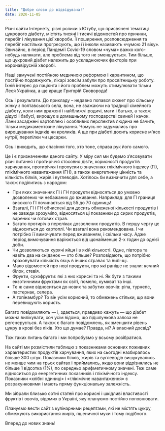 ```yaml
---
title: "Добре слово до відвідувача!"
date: 2020-11-05
---
```

Різні сайти Інтернету, різні ролики з Ютубу, що присвячені тематиці цукрового діабету, містять тисячі і тисячі відомостей про причини, перебіг і лікування цієї хвороби. Її поширення, розповсюдження та перебіг настільки прогресують, що її інколи називають «чумою 21 віку». Звичайно, в період Пандемії Covid-19 словом «чума» важко кого-небудь налякати, але проблема від того не зменшується. Тим більше, що цукровий діабет належить до ускладнюючих факторів при коронавірусній хворобі.

Наші замучені постійною медичною реформою і карантином, що постійно подовжують, лікарі зовсім забули про просвітницьку роботу. Їхній інтерес до пацієнта і його проблем можуть стимулювати тільки Леся Українка, а ще краще Григорій Сковорода!

Ось і результати. До прикладу – недавно попався сюжет про сільську жінку з полтавського села, вона, не зважаючи на традиції сімейного діабету, коли ним вражені і найближчі родичі, мати і батько, а також дідусі і бабусі, вирощує в домашньому господарстві свиней і качок. Лани засаджені картоплею і особливих перспектив людина не бачить, тільки медикаментозне лікування. Чомусь не задумались про вирощування індиків чи кроликів. А ще при діабеті досить корисне м'ясо нутрії, перепілки чи цесарки.

Ось і виходить, що спасіння того, хто тоне, справа рук його самого.

Це і є призначенням даного сайту. У міру сил ми будемо з’ясовувати різні питання і протиріччя стосовно дієти, корисності продуктів харчування, протиріччя і пропуски в значеннях глікімічного індексу (ГІ), глікімічного навантаження (ГН), а також енергетичну цінність та кількість білків, жирів і вуглеводів. Хотілось би визначити для себе, а також поділитись з народом:

- При яких значеннях ГІ і ГН продукти відносяться до умовно дозволених чи небажаних до вживання. Наприклад: для ГІ границя високого ГІ починається від 55 до 70 одиниць!
- Взагалі, ГІ і ГН обчислені для досить обмеженої кількості продуктів і не завжди зрозуміло, відносяться ці показники до сирих продуктів, варених чи готових страв.
- Багато протиріч в переліках дозволених продуктів. В першу чергу це відноситься до картоплі. Чи взагалі вона рекомендована. І чи потрібно її вимочувати перед вживанням, і скільки часу. Адже період вимочування варіюється від щонайменше 2-х годин до однієї доби.
- Чи дозволяються курячі яйця і в якій кількості. Одне, півтора та навіть два на сніданок — хто більше? Розповідають, що потрібно враховувати кількість яєць в інших стравах та випічці.
- Мало відомостей про нові продукти, про які раніше не знали: яєчний білок, стевія.
- Фрукти, сухофрукти: які з них корисні та ні. Як бути з такими екзотичними фруктами як світі, помело, кумкват та інші.
- Те ж саме відноситься до нових та забутих овочів: ріпа, турнепс, пастернак, селера.
- А топінамбур? То він усім корисний, то обмежень стільки, що вони перевищують користь.

Багато повідомляють — і, здається, правдиво кажуть — що діабет можна вилікувати, хоч усім відомо, що підшлункова залоза не регенерується. А також є багато повідомлень, як зменшити рівень цукру в крові без ліків. Хто що думає? Правда, ні? А власний досвід?

Тож таких питань багато і ми попробуємо у всьому розібратися.

На сайті ми розмістили таблицю з показниками основних поживних характеристик продуктів харчування, яких на сьогодні назбиралось більше 300 штук. Показники білків, жирів та вуглеводів вишукувались не менше чим на трьох сайтах і приймались, якщо вони відрізнялись не більше 1 відсотка (1%), по середньо арифметичному значені. Теж саме відноситься до енергетичних показників і глікімічного індексу. Показники «хлібні одиниці» і «глікімічне навантаження» є розрахунковими і мають пряму функціональну залежність.

Ми зібрали близько сотні статей про корисні і шкідливі властивості фруктів і овочів, відомих в Україні, яку плануємо постійно поповнювати.

Плануємо вести сайт з кулінарними рецептами, які не містять цукру, обмежують використання жирів, пшеничної муки і тому подібного.

Вперед до нових знань!
